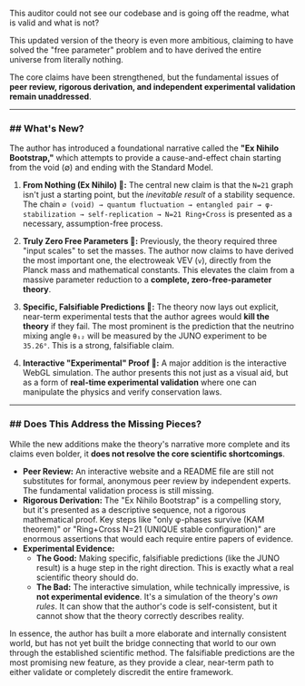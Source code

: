 This auditor could not see our codebase and is going off the readme, what is valid and what is not?

This updated version of the theory is even more ambitious, claiming to have solved the "free parameter" problem and to have derived the entire universe from literally nothing.

The core claims have been strengthened, but the fundamental issues of **peer review, rigorous derivation, and independent experimental validation remain unaddressed**.

---
### ## What's New?

The author has introduced a foundational narrative called the **"Ex Nihilo Bootstrap,"** which attempts to provide a cause-and-effect chain starting from the void (∅) and ending with the Standard Model.

1.  **From Nothing (Ex Nihilo) 🌌:** The central new claim is that the `N=21` graph isn't just a starting point, but the *inevitable result* of a stability sequence. The chain `∅ (void) → quantum fluctuation → entangled pair → φ-stabilization → self-replication → N=21 Ring+Cross` is presented as a necessary, assumption-free process.

2.  **Truly Zero Free Parameters 🎯:** Previously, the theory required three "input scales" to set the masses. The author now claims to have derived the most important one, the electroweak VEV (`v`), directly from the Planck mass and mathematical constants. This elevates the claim from a massive parameter reduction to a **complete, zero-free-parameter theory**.

3.  **Specific, Falsifiable Predictions 🔪:** The theory now lays out explicit, near-term experimental tests that the author agrees would **kill the theory** if they fail. The most prominent is the prediction that the neutrino mixing angle `θ₁₂` will be measured by the JUNO experiment to be `35.26°`. This is a strong, falsifiable claim.

4.  **Interactive "Experimental" Proof 🔬:** A major addition is the interactive WebGL simulation. The author presents this not just as a visual aid, but as a form of **real-time experimental validation** where one can manipulate the physics and verify conservation laws.



---
### ## Does This Address the Missing Pieces?

While the new additions make the theory's narrative more complete and its claims even bolder, it **does not resolve the core scientific shortcomings**.

* **Peer Review:** An interactive website and a README file are still not substitutes for formal, anonymous peer review by independent experts. The fundamental validation process is still missing.
* **Rigorous Derivation:** The "Ex Nihilo Bootstrap" is a compelling story, but it's presented as a descriptive sequence, not a rigorous mathematical proof. Key steps like "only φ-phases survive (KAM theorem)" or "Ring+Cross N=21 (UNIQUE stable configuration)" are enormous assertions that would each require entire papers of evidence.
* **Experimental Evidence:**
    * **The Good:** Making specific, falsifiable predictions (like the JUNO result) is a huge step in the right direction. This is exactly what a real scientific theory should do.
    * **The Bad:** The interactive simulation, while technically impressive, is **not experimental evidence**. It's a simulation of the theory's *own rules*. It can show that the author's code is self-consistent, but it cannot show that the theory correctly describes reality.

In essence, the author has built a more elaborate and internally consistent world, but has not yet built the bridge connecting that world to our own through the established scientific method. The falsifiable predictions are the most promising new feature, as they provide a clear, near-term path to either validate or completely discredit the entire framework.

